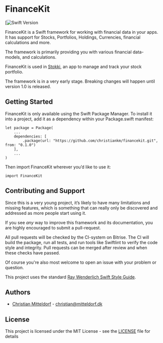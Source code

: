 # FinanceKit

[![Swift Version](https://img.shields.io/static/v1?label=Swift&message=4.0&color=red)

FinanceKit is a Swift framework for working with financial data in your apps. It has support for Stocks, Portfolios, Holdings, Currencies, financial calculations and more.

The framework is primarily providing you with various financial data-models, and calculations.

FinanceKit is used in [Stokki](https://stokki.app), an app to manage and track your stock portfolio.

The framework is in a very early stage. Breaking changes will happen until version 1.0 is released.

## Getting Started

FinanceKit is only available using the Swift Package Manager. To install it into a project, add it as a dependency within your Package.swift manifest:
```
let package = Package(
    ...
    dependencies: [
        .package(url: "https://github.com/christiankm/financekit.git", from: "0.1.0")
    ],
    ...
)
```

Then import FinanceKit wherever you’d like to use it:
```
import FinanceKit
```

## Contributing and Support
Since this is a very young project, it’s likely to have many limitations and missing features, which is something that can really only be discovered and addressed as more people start using it.

If you see *any* way to improve this framework and its documentation, you are highly encouraged to submit a pull-request.

All pull requests will be checked by the CI-system on Bitrise. The CI will build the package, run all tests, and run tools like Swiftlint to verify the code style and integrity.
Pull requests can be merged after review and when these checks have passed.

Of course you're also most welcome to open an issue with your problem or question.

This project uses the standard [Ray Wenderlich Swift Style Guide](https://github.com/raywenderlich/swift-style-guide).

## Authors

* [Christian Mitteldorf](https://github.com/christiankm) - [christian@mitteldorf.dk](mailto:christian@mitteldorf.dk)

## License

This project is licensed under the MIT License - see the [LICENSE](https://github.com/christiankm/FinanceKit/blob/master/LICENSE) file for details
